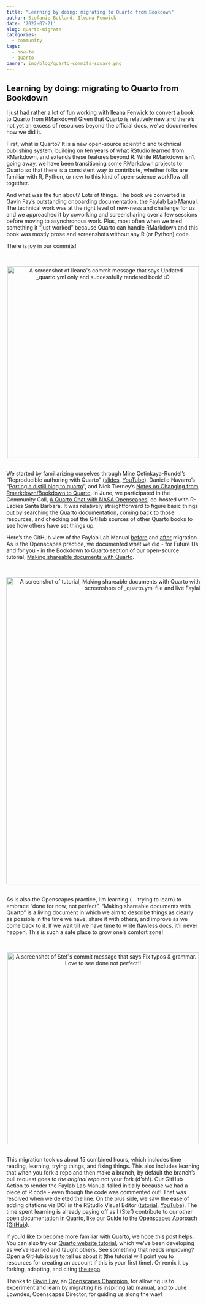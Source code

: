```yaml
---
title: "Learning by doing: migrating to Quarto from Bookdown"
author: Stefanie Butland, Ileana Fenwick
date: '2022-07-21'
slug: quarto-migrate
categories:
  - community
tags:
  - how-to
  - quarto
banner: img/blog/quarto-commits-square.png
---
```


## Learning by doing: migrating to Quarto from Bookdown

I just had rather a lot of fun working with Ileana Fenwick to convert a book to Quarto from RMarkdown! Given that Quarto is relatively new and there’s not yet an excess of resources beyond the official docs, we’ve documented how we did it.

First, what is Quarto? It is a new open-source scientific and technical publishing system, building on ten years of what RStudio learned from RMarkdown, and extends these features beyond R. While RMarkdown isn’t going away, we have been transitioning some RMarkdown projects to Quarto so that there is a consistent way to contribute, whether folks are familiar with R, Python, or new to this kind of open-science workflow all together.

And what was the fun about? Lots of things. The book we converted is Gavin Fay’s outstanding onboarding documentation, the [Faylab Lab Manual](https://thefaylab.github.io/lab-manual/). The technical work was at the right level of new-ness and challenge for us and we approached it by coworking and screensharing over a few sessions before moving to asynchronous work. Plus, most often when we tried something it “just worked” because Quarto can handle RMarkdown and this book was mostly prose and screenshots without any R  (or Python) code.

There is joy in our commits!

<br> <center> <a><img src="/img/blog/quarto-commits-ileana-render.png" width="500px" alt="A screenshot of Ileana's commit message that says Updated _quarto.yml only and successfully rendered book! :O"></a> </center> <br>

We started by familiarizing ourselves through Mine Çetinkaya-Rundel’s “Reproducible authoring with Quarto” ([slides](https://mine-cetinkaya-rundel.github.io/2022-repro-toronto/#/title-slide), [YouTube](https://www.youtube.com/watch?v=6p4vOKS6Xls)), Danielle Navarro’s “[Porting a distill blog to quarto](https://blog.djnavarro.net/posts/2022-04-20_porting-to-quarto/)”, and Nick Tierney’s [Notes on Changing from Rmarkdown/Bookdown to Quarto](https://www.njtierney.com/post/2022/04/11/rmd-to-qmd/). In June, we participated in the Community Call, [A Quarto Chat with NASA Openscapes](https://www.openscapes.org/blog/2022/06/22/hello-quarto/), co-hosted with R-Ladies Santa Barbara. It was relatively straightforward to figure basic things out by searching the Quarto documentation, coming back to those resources, and checking out the GitHub sources of other Quarto books to see how others have set things up.

Here’s the GitHub view of the Faylab Lab Manual [before](https://github.com/thefaylab/lab-manual/tree/4ebe9614d4fcab9d782073057ef6e56e9213c167) and [after](https://github.com/thefaylab/lab-manual/tree/3ce2418ed7bd65936a130a42a7f975f55fb9b734) migration. As is the Openscapes practice, we documented what we did -  for Future Us and for you -  in the Bookdown to Quarto section of our open-source tutorial, [Making shareable documents with Quarto](https://openscapes.github.io/quarto-website-tutorial/transition-from-rmarkdown.html). 


<br> <center> <a><img src="/img/blog/quarto-website-tut.png" width="800px" alt="A screenshot of tutorial, Making shareable documents with Quarto with heading The conversion and side by side screenshots of _quarto.yml file and live Faylab Lab Manual."></a> </center> <br>

As is also the Openscapes practice, I’m learning (... trying to learn) to embrace “done for now, not perfect”. “Making shareable documents with Quarto” is a living document in which we aim to describe things as clearly as possible in the time we have, share it with others, and improve as we come back to it. If we wait till we have time to write flawless docs, it’ll never happen. This is such a safe place to grow one’s comfort zone! 

<br> <center> <a><img src="/img/blog/quarto-commits-stef-done.png" width="500px" alt="A screenshot of Stef's commit message that says Fix typos & grammar. Love to see done not perfect!!"></a> </center> <br>

This migration took us about 15 combined hours, which includes time reading, learning, trying things, and fixing things. This also includes learning that when you fork a repo and then make a branch, by default the branch’s pull request goes to *the original repo* not your fork (d’oh!). Our GitHub Action to render the Faylab Lab Manual failed initially because we had a piece of R code - even though the code was commented out! That was resolved when we deleted the line. On the plus side, we saw the ease of adding citations via DOI in the RStudio Visual Editor ([tutorial](https://openscapes.github.io/quarto-website-tutorial/transition-from-rmarkdown.html#citations); [YouTube](https://youtu.be/azVAl343CIU?t=2923)). The time spent learning is already paying off as I (Stef) contribute to our other open documentation in Quarto, like our [Guide to the Openscapes Approach](https://openscapes.github.io/approach-guide/) ([GitHub](https://github.com/openscapes/approach-guide)). 

If you’d like to become more familiar with Quarto, we hope this post helps. You can also try our [Quarto website tutorial](https://openscapes.github.io/quarto-website-tutorial/), which we’ve been developing as we’ve learned and taught others. See something that needs improving? Open a GitHub issue to tell us about it (the tutorial will point you to resources for creating an account if this is your first time). Or remix it by forking, adapting, and citing [the repo](https://github.com/Openscapes/quarto-website-tutorial). 

Thanks to [Gavin Fay](https://twitter.com/gavin_fay), an [Openscapes Champion](https://www.openscapes.org/blog/2020/03/31/faylab-our-openscapes-experience/), for allowing us to experiment and learn by migrating his inspiring lab manual, and to Julie Lowndes, Openscapes Director, for guiding us along the way! 


